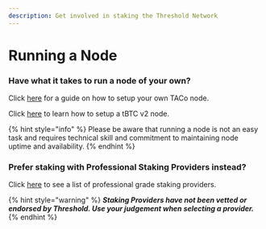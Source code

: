 ```yaml
---
description: Get involved in staking the Threshold Network
---
```


# Running a Node

### Have what it takes to run a node of your own?

Click [here](self-managed/pre-node-setup/) for a guide on how to setup your own TACo node.

Click [here](self-managed/tbtc-v2-node-setup/) to learn how to setup a tBTC v2 node.

{% hint style="info" %}
Please be aware that running a node is not an easy task and requires technical skill and commitment to maintaining node uptime and availability.
{% endhint %}

### Prefer staking with Professional Staking Providers instead?

Click [here](staking-providers.md) to see a list of professional grade staking providers.

{% hint style="warning" %}
_**Staking Providers have not been vetted or endorsed by Threshold. Use your judgement when selecting a provider.**_
{% endhint %}
